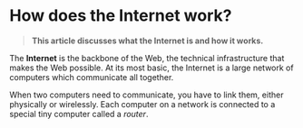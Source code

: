# How does the Internet work?

> **This article discusses what the Internet is and how it works.**

The **Internet** is the backbone of the Web, the technical infrastructure that makes the Web possible. At its most basic, the Internet is a large network of computers which communicate all together.



When two computers need to communicate, you have to link them, either physically  or wirelessly. Each computer on a network is connected to a special tiny computer called a _router_.

